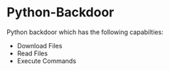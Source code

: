 # Python-Backdoor
Python backdoor which has the following capabilties:
* Download Files  
* Read Files
* Execute Commands
